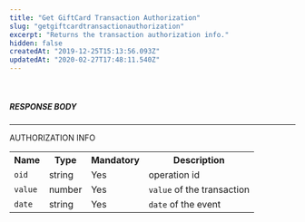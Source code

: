 ```yaml
---
title: "Get GiftCard Transaction Authorization"
slug: "getgiftcardtransactionauthorization"
excerpt: "Returns the transaction authorization info."
hidden: false
createdAt: "2019-12-25T15:13:56.093Z"
updatedAt: "2020-02-27T17:48:11.540Z"
---
```

<br>

##### RESPONSE BODY

---

AUTHORIZATION INFO

<table>
    <tr>
        <th>Name</th>
        <th>Type</th>
        <th>Mandatory</th>
        <th>Description</th>
    </tr>
    <tr>
        <td><code>oid</code></td>
        <td>string</td>
        <td>Yes</td>
        <td>operation id</td>
    </tr>   
    <tr>
        <td><code>value</code></td>
        <td>number</td>
        <td>Yes</td>
        <td><code>value</code> of the transaction</td>
    </tr>
    <tr>
        <tr>
        <td><code>date</code></td>
        <td>string</td>
        <td>Yes</td>
        <td><code>date</code> of the event</td>
    </tr>      
</table>